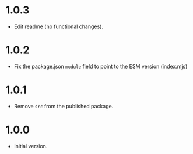 # 1.0.3
- Edit readme (no functional changes).

# 1.0.2
- Fix the package.json `module` field to point to the ESM version (index.mjs)

# 1.0.1
- Remove `src` from the published package.

# 1.0.0
- Initial version.
